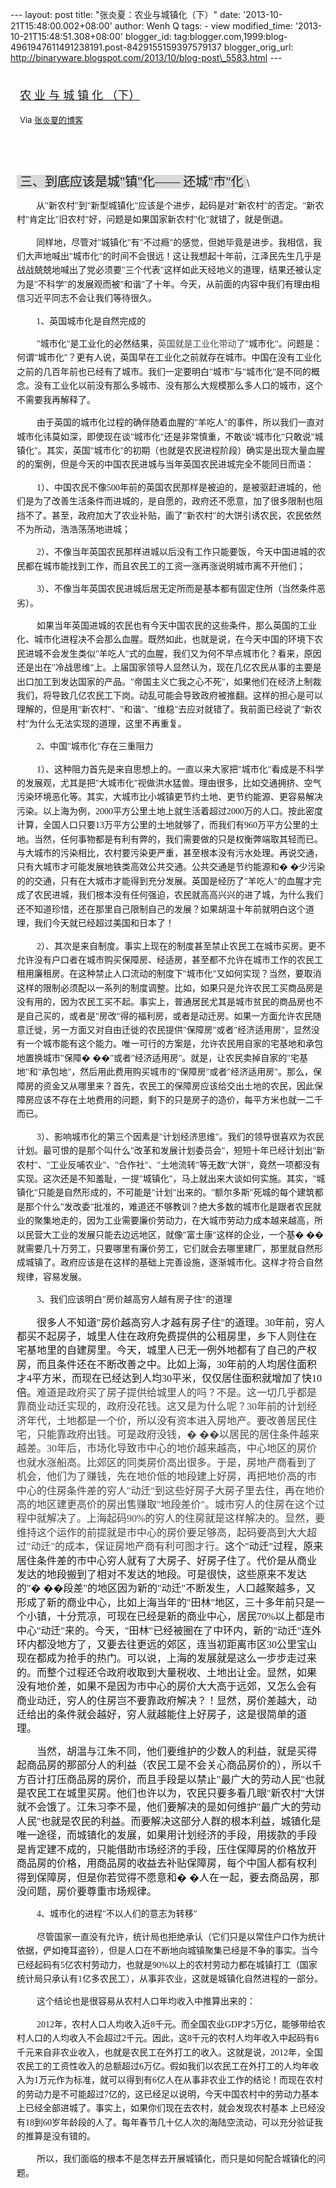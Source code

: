 --- layout: post title: "张炎夏：农业与城镇化（下）" date:
'2013-10-21T15:48:00.002+08:00' author: Wenh Q tags: - view
modified\_time: '2013-10-21T15:48:51.308+08:00' blogger\_id:
tag:blogger.com,1999:blog-4961947611491238191.post-8429155159397579137
blogger\_orig\_url:
http://binaryware.blogspot.com/2013/10/blog-post\_5583.html ---
<div style="margin: 10px; padding: 5px;">

<div style="font-size: 18px;">

[农 业 与 城 镇 化
（下）](http://zhangyanxiavip.blog.sohu.com/280362481.html)

</div>

<div style="font-size: 13px;">

Via [张炎夏的博客](http://zhangyanxiavip.blog.sohu.com/)

</div>

</div>

<div style="font-size: 13px; padding: 15px 0 10px 10px;">

<div style="font-size: 14px; line-height: 160%;">

 \
<span
style="background: #d9d9d9; font-family: 仿宋_GB2312; font-size: 15pt; mso-pattern: gray-15 auto; mso-shading: white;"><span
style="mso-spacerun: yes;"> </span>三、到底应该是城"镇"化—— 还城"市"化
</span><span style="font-family: 仿宋_GB2312; font-size: 15pt;"></span>\
<div style="mso-char-indent-count: 1.96; text-indent: 23.5pt;">

<span
style="font-family: 仿宋_GB2312;">从"新农村"到"新型城镇化"应该是个进步，起码是对"新农村"的否定。"新农村"肯定比"旧农村"好，问题是如果国家新农村"化"就错了，就是倒退。</span>

</div>

<div style="mso-char-indent-count: 1.96; text-indent: 23.5pt;">

<span
style="font-family: 仿宋_GB2312;">同样地，尽管对"城镇化"有"不过瘾"的感觉，但她毕竟是进步。我相信，我们大声地喊出"城市化"的时间不会很远！这让我想起十年前，江泽民先生几乎是战战兢兢地喊出了党必须要"三个代表"这样如此天经地义的道理，结果还被认定为是"不科学"的发展观而被"和谐"了十年。今天，从前面的内容中我们有理由相信习近平同志不会让我们等待很久。</span>

</div>

<div style="mso-char-indent-count: 1.96; text-indent: 23.5pt;">

<span style="font-family: 仿宋_GB2312;">1</span><span
style="font-family: 仿宋_GB2312;">、英国城市化是自然完成的</span>

</div>

<div style="text-indent: 24pt;">

<span
style="font-family: 仿宋_GB2312;">"城市化"是工业化的必然结果，<span
style="color: #464646;">英国就是工业化带动了</span>"城市化"。问题是：何谓"城市化"？更有人说，英国早在工业化之前就存在城市。中国在没有工业化之前的几百年前也已经有了城市。我们一定要明白"城市"与"城市化"是不同的概念。没有工业化以前没有那么多城市、没有那么大规模那么多人口的城市，这个不需要我再解释了。</span>

</div>

<div style="text-indent: 24pt;">

<span
style="font-family: 仿宋_GB2312;">由于英国的城市化过程的确伴随着血腥的"羊吃人"的事件，所以我们一直对城市化讳莫如深，即使现在谈"城市化"还是非常慎重，不敢谈"城市化"只敢说"城镇化"。其实，英国"城市化"的初期（也就是农民进程阶段）确实是出现大量血腥的的案例，但是今天的中国农民进城与当年英国农民进城完全不能同日而语：</span>

</div>

<div style="text-indent: 24pt;">

<span style="font-family: 仿宋_GB2312;">1</span><span
style="font-family: 仿宋_GB2312;">）、中国农民不像500年前的英国农民那样是被迫的，是被驱赶进城的，他们是为了改善生活条件而进城的，是自愿的，政府还不愿意，加了很多限制也阻挡不了。甚至，政府加大了农业补贴，画了"新农村"的大饼引诱农民，农民依然不为所动，浩浩荡荡地进城；</span>

</div>

<div style="text-indent: 24pt;">

<span style="font-family: 仿宋_GB2312;">2</span><span
style="font-family: 仿宋_GB2312;">）、不像当年英国农民那样进城以后没有工作只能要饭，今天中国进城的农民都在城市能找到工作，而且农民工的工资一涨再涨说明城市离不开他们；</span>

</div>

<div style="text-indent: 24pt;">

<span style="font-family: 仿宋_GB2312;">3</span><span
style="font-family: 仿宋_GB2312;">）、不像当年英国农民进城后居无定所而是基本都有固定住所（当然条件恶劣）。</span>

</div>

<div style="text-indent: 24pt;">

<span
style="font-family: 仿宋_GB2312;">如果当年英国进城的农民也有今天中国农民的这些条件，那么英国的工业化、城市化进程决不会那么血腥。既然如此，也就是说，在今天中国的环境下农民进城不会发生类似"羊吃人"式的血腥，我们又为何不早点城市化？看来，原因还是出在"冷战思维"上。上届国家领导人显然认为，现在几亿农民从事的主要是出口加工到发达国家的产品。"帝国主义亡我之心不死"，如果他们在经济上制裁我们，将导致几亿农民工下岗。动乱可能会导致政府被推翻。这样的担心是可以理解的，但是用"新农村"、"和谐"、"维稳"去应对就错了。我前面已经说了"新农村"为什么无法实现的道理，这里不再重复。</span>

</div>

<div style="text-indent: 24pt;">

<span style="font-family: 仿宋_GB2312;">2</span><span
style="font-family: 仿宋_GB2312;">、中国"城市化"存在三重阻力</span>

</div>

<div style="text-indent: 24pt;">

<span style="font-family: 仿宋_GB2312;">1</span><span
style="font-family: 仿宋_GB2312;">）、这种阻力首先是来自思想上的。一直以来大家把"城市化"看成是不科学的发展观，尤其是把"大城市化"视做洪水猛兽。理由很多，比如交通拥挤、空气污染环境恶化等。其实，大城市比小城镇更节约土地、更节约能源、更容易解决污染。以上海为例，2000平方公里土地上就生活着超过2000万的人口。按此密度计算，全国人口只要13万平方公里的土地就够了，而我们有960万平方公里的土地。当然，任何事物都是有利有弊的，我们需要做的只是权衡弊端取其轻而已。与大城市的污染相比，农村要污染更严重，甚至根本没有污水处理。再说交通，只有大城市才可能发展地铁类高效公共交通。公共交通是节约能源和�
�少污染的的交通，只有在大城市才能得到充分发展。英国是经历了"羊吃人"的血腥才完成了农民进城，我们根本没有任何强迫，农民就高高兴兴的进了城，为什么我们还不知道珍惜，还在那里自己限制自己的发展？如果胡温十年前就明白这个道理，我们今天就已经超过美国和日本了！</span>

</div>

<div style="text-indent: 24pt;">

<span style="font-family: 仿宋_GB2312;">2</span><span
style="font-family: 仿宋_GB2312;">）、其次是来自制度。事实上现在的制度甚至禁止农民工在城市买房。更不允许没有户口者在城市购买保障房、经适房，甚至都不允许在城市工作的农民工租用廉租房。在这种禁止人口流动的制度下"城市化"又如何实现？当然，要取消这样的限制必须配以一系列的制度调整。比如，如果只是允许农民工买商品房是没有用的，因为农民工买不起。事实上，普通居民尤其是城市贫民的商品房也不是自己买的，或者是"房改"得的福利房，或者是动迁房。如果一方面允许农民随意迁徙，另一方面又对自由迁徙的农民提供"保障房"或者"经济适用房"，显然没有一个城市能有这个能力。唯一可行的方案是，允许农民用自家的宅基地和承包地置换城市"保障�
��"或者"经济适用房"。就是，让农民卖掉自家的"宅基地"和"承包地"，然后用此费用购买城市的"保障房"或者"经济适用房"。那么，保障房的资金又从哪里来？首先，农民工的保障房应该给交出土地的农民，因此保障房应该不存在土地费用的问题，剩下的只是房子的造价，每平方米也就一二千而已。</span>

</div>

<div style="text-indent: 24pt;">

<span style="font-family: 仿宋_GB2312;">3</span><span
style="font-family: 仿宋_GB2312;">）、影响城市化的第三个因素是"计划经济思维"。我们的领导很喜欢为农民计划。最可恨的是那个叫什么"改革和发展计划委员会"，短短十年已经计划出"新农村"、"工业反哺农业"、"合作社"、"土地流转"等无数"大饼"，竟然一项都没有实现。这次还是不知羞耻，一提"城镇化"，马上就出来大谈如何实施。其实，"城镇化"只能是自然形成的，不可能是"计划"出来的。"额尔多斯"死城的每个建筑都是那个什么"发改委"批准的，难道还不够教训？绝大多数的城市化是跟者农民就业的聚集地走的，因为工业需要廉价劳动力，在大城市劳动力成本越来越高，所以民营大工业的发展只能去边远地区，就像"富士康"这样的企业，一个基�
��就需要几十万劳工，只要哪里有廉价劳工，它们就会去哪里建厂，那里就自然形成城镇了。政府应该是在这样的基础上完善设施，逐渐城市化。这样才符合自然规律，容易发展。</span>

</div>

<div style="text-indent: 24pt;">

<span style="font-family: 仿宋_GB2312;">3</span><span
style="font-family: 仿宋_GB2312;">、我们应该明白"房价越高穷人越有房子住"的道理</span>

</div>

<div style="mso-char-indent-count: 2.0; text-indent: 24pt;">

<span
style="font-family: 仿宋_GB2312; font-size: 12pt;">很多人不知道"房价越高穷人才越有房子住"的道理。30年前，穷人都买不起房子，城里人住在政府免费提供的公租房里，乡下人则住在宅基地里的自建房里。今天，城里人已无一例外地都有了自己的产权房，而且条件还在不断改善之中。比如上海，30年前的人均居住面积才4平方米，而现在已经达到人均30平米，仅仅居住面积就增加了快10倍。<span
style="color: #464646;">难道是政府买了房子提供给城里人的吗？不是。这一切几乎都是靠商业动迁实现的，政府没花钱。这又是为什么呢？30年前的计划经济年代，土地都是一个价，所以没有资本进入房地产。要改善居民住宅，只能靠政府出钱。可是政府没钱，�
��以居民的居住条件越来越差。30年后，市场化导致市中心的地价越来越高，中心地区的房价也就水涨船高。比郊区的同类房价高出很多。于是，房地产商看到了机会，他们为了赚钱，先在地价低的地段建上好房，再把地价高的市中心的住房条件差的穷人"动迁"到这些好房子大房子里去住，再在地价高的地区建更高价的房出售赚取"地段差价"。城市穷人的住房在这个过程中就解决了。上海起码90%的穷人的住房就是这样解决的。显然，要维持这个运作的前提就是市中心的房价要足够高，起码要高到大大超过"动迁"的成本，保证房地产商有利可图才行。</span>这个"动迁"过程，原来居住条件差的市中心穷人就有了大房子、好房子住了。代价是从商业发达的地段搬到了相对不发达的地段。可是很快，这些原来不发达的"�
��段差"的地区因为新的"动迁"不断发生，人口越聚越多，又形成了新的商业中心，比如上海当年的"田林"地区，三十多年前只是一个小镇，十分荒凉，可现在已经是新的商业中心，居民70%以上都是市中心"动迁"来的。今天，"田林"已经被圈在了中环内，新的"动迁"连外环内都没地方了，又要去往更远的郊区，连当初距离市区30公里宝山现在都成为抢手的热门。可以说，上海的发展就是这么一步步走过来的。而整个过程还令政府收取到大量税收、土地出让金。显然，如果没有地价差，如果不是因为市中心的房价大大高于远郊，又怎么会有商业动迁，穷人的住房岂不要靠政府解决？！显然，房价差越大，动迁给出的条件就会越好，穷人就越能住上好房子，这是很简单的道理。</span>

</div>

<div style="mso-char-indent-count: 2.0; text-indent: 24pt;">

<span
style="font-family: 仿宋_GB2312; font-size: 12pt;">当然，胡温与江朱不同，他们要维护的少数人的利益，就是买得起商品房的那部分人的利益（农民工是不会关心商品房价的），所以千方百计打压商品房的房价，而且手段是以禁止"最广大的劳动人民"也就是农民工在城里买房。他们也许以为，农民只要多看几眼"新农村"大饼就不会饿了。江朱习李不是，他们要解决的是如何维护"最广大的劳动人民"也就是农民的利益。而要解决这部分人群的根本利益，城镇化是唯一途径，而城镇化的发展，如果用计划经济的手段，用拨款的手段是肯定建不成的，只能借助市场经济的手段，压住保障房的价格放开商品房的价格，用商品房的收益去补贴保障房，每个中国人都有权利得到保障房，但是你若觉得不愿意和�
�人在一起，要去商品房，那没问题，房价要尊重市场规律。</span>

</div>

<div style="text-indent: 24pt;">

<span style="font-family: 仿宋_GB2312;">4</span><span
style="font-family: 仿宋_GB2312;">、城市化的进程"不以人们的意志为转移"</span>

</div>

<div style="mso-char-indent-count: 2.0; text-indent: 24pt;">

<span
style="font-family: 仿宋_GB2312;">尽管国家一直没有允许，统计局也拒绝承认（它们只是以常住户口作为统计依据，俨如掩耳盗铃），但是人口在不断地向城镇聚集已经是不争的事实。当今已经起码有5亿农村劳动力，也就是90%以上的农村劳动力都在城镇打工（国家统计局只承认有1亿多农民工），从事非农业，这就是城镇化自然进程的一部分。</span>

</div>

<div style="mso-char-indent-count: 2.0; text-indent: 24pt;">

<span
style="font-family: 仿宋_GB2312;">这个结论也是很容易从农村人口年均收入中推算出来的：</span>

</div>

<div style="mso-char-indent-count: 2.0; text-indent: 24pt;">

<span style="font-family: 仿宋_GB2312;">2012</span><span
style="font-family: 仿宋_GB2312;">年，农村人口人均收入近8千元。而全国农业GDP才5万亿，能够带给农村人口的人均收入不会超过2千元。因此，这8千元的农村人均年收入中起码有6千元来自非农业收入，也就是农民工在外打工的收入。这就是说，2012年，全国农民工的工资性收入的总额超过6万亿。假如我们以农民工在外打工的人均年收入为1万元作为标准，就可以得到有6亿人在从事非农业工作的结论！而现在农村的劳动力是不可能超过7亿的，这已经足以说明，今天中国农村中的劳动力基本上已经全部进城了。事实上，如果你们现在去农村，就会发现农村基本
上已经没有18到60岁年龄段的人了。每年春节几十亿人次的海陆空流动，可以充分验证我的推算是没有错的。</span>

</div>

<div style="mso-char-indent-count: 2.0; text-indent: 24pt;">

<span
style="font-family: 仿宋_GB2312;">所以，我们面临的根本不是怎样去开展城镇化，而只是如何配合城镇化的问题。</span>

</div>

</div>

</div>
